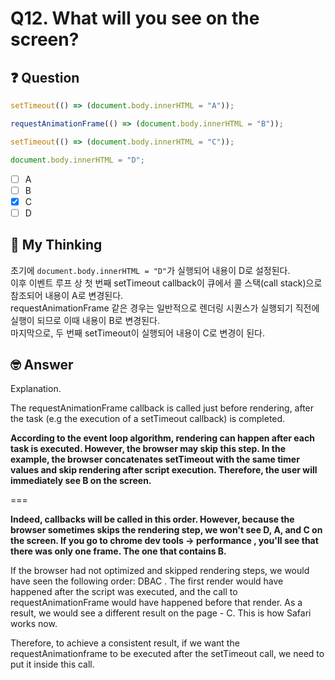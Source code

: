 # Q12. What will you see on the screen?

## ❓ Question

```js
setTimeout(() => (document.body.innerHTML = "A"));

requestAnimationFrame(() => (document.body.innerHTML = "B"));

setTimeout(() => (document.body.innerHTML = "C"));

document.body.innerHTML = "D";
```

- [ ] A
- [ ] B
- [x] C
- [ ] D

## 🤔 My Thinking

초기에 `document.body.innerHTML = "D"`가 실행되어 내용이 D로 설정된다. <br />
이후 이벤트 루프 상 첫 번째 setTimeout callback이 큐에서 콜 스택(call stack)으로 참조되어 내용이 A로 변경된다. <br />
requestAnimationFrame 같은 경우는 일반적으로 렌더링 시퀀스가 실행되기 직전에 실행이 되므로 이때 내용이 B로 변경된다. <br />
마지막으로, 두 번째 setTimeout이 실행되어 내용이 C로 변경이 된다.

## 🤓 Answer

Explanation.

The requestAnimationFrame callback is called just before rendering, after the task (e.g the execution of a setTimeout callback) is completed.

**According to the event loop algorithm, rendering can happen after each task is executed. However, the browser may skip this step. In the example, the browser concatenates setTimeout with the same timer values ​​and skip rendering after script execution. Therefore, the user will immediately see B on the screen.**

===

**Indeed, callbacks will be called in this order. However, because the browser sometimes skips the rendering step, we won't see D, A, and C on the screen. If you go to chrome dev tools -> performance , you'll see that there was only one frame. The one that contains B.**

If the browser had not optimized and skipped rendering steps, we would have seen the following order: DBAC . The first render would have happened after the script was executed, and the call to requestAnimationFrame would have happened before that render. As a result, we would see a different result on the page - C. This is how Safari works now.

Therefore, to achieve a consistent result, if we want the requestAnimationframe to be executed after the setTimeout call, we need to put it inside this call.
